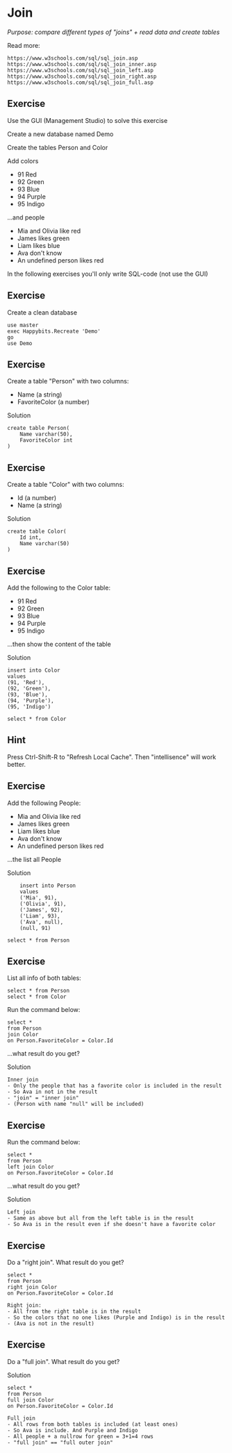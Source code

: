 # Join

*Purpose: compare different types of "joins" + read data and create tables*

Read more:

	https://www.w3schools.com/sql/sql_join.asp
	https://www.w3schools.com/sql/sql_join_inner.asp
	https://www.w3schools.com/sql/sql_join_left.asp
	https://www.w3schools.com/sql/sql_join_right.asp
	https://www.w3schools.com/sql/sql_join_full.asp

## Exercise

Use the GUI (Management Studio) to solve this exercise

Create a new database named Demo

Create the tables Person and Color

Add colors 

- 91 Red
- 92 Green
- 93 Blue
- 94 Purple
- 95 Indigo

...and people

- Mia and Olivia like red
- James likes green
- Liam likes blue
- Ava don't know
- An undefined person likes red

In the following exercises you'll only write SQL-code (not use the GUI)

## Exercise

Create a clean database

	use master
	exec Happybits.Recreate 'Demo'
	go
	use Demo

## Exercise

Create a table "Person" with two columns:
- Name (a string)
- FavoriteColor (a number)

Solution

	create table Person(
		Name varchar(50),
		FavoriteColor int
	)

## Exercise

Create a table "Color" with two columns:
- Id (a number)
- Name (a string)

Solution

	create table Color(
		Id int,
		Name varchar(50)
	)

## Exercise

Add the following to the Color table:

- 91 Red
- 92 Green
- 93 Blue
- 94 Purple
- 95 Indigo

...then show the content of the table

Solution

	insert into Color 
	values
	(91, 'Red'),
	(92, 'Green'),
	(93, 'Blue'),
	(94, 'Purple'),
	(95, 'Indigo')

	select * from Color

## Hint

Press Ctrl-Shift-R to "Refresh Local Cache". Then "intellisence" will work better.

## Exercise

Add the following People: 
- Mia and Olivia like red
- James likes green
- Liam likes blue
- Ava don't know
- An undefined person likes red

...the list all People

Solution

		insert into Person
		values
		('Mia', 91),
		('Olivia', 91),
		('James', 92),
		('Liam', 93),
		('Ava',	null),
		(null, 91)

	select * from Person
	
## Exercise

List all info of both tables:

	select * from Person
	select * from Color


Run the command below:

	select * 
	from Person 
	join Color 
	on Person.FavoriteColor = Color.Id

...what result do you get?

Solution

	Inner join
	- Only the people that has a favorite color is included in the result
	- So Ava in not in the result
	- "join" = "inner join"
	- (Person with name "null" will be included)

## Exercise

Run the command below:

	select * 
	from Person 
	left join Color 
	on Person.FavoriteColor = Color.Id

...what result do you get?

Solution

	Left join
	- Same as above but all from the left table is in the result
	- So Ava is in the result even if she doesn't have a favorite color 

## Exercise

Do a "right join". What result do you get?

	select * 
	from Person 
	right join Color 
	on Person.FavoriteColor = Color.Id

	Right join:
	- All from the right table is in the result
	- So the colors that no one likes (Purple and Indigo) is in the result
	- (Ava is not in the result)

## Exercise

Do a "full join". What result do you get?

Solution

	select * 
	from Person 
	full join Color 
	on Person.FavoriteColor = Color.Id

	Full join
	- All rows from both tables is included (at least ones)
	- So Ava is include. And Purple and Indigo
	- All people + a nullrow for green = 3+1=4 rows
	- "full join" == "full outer join"  


